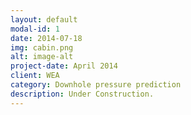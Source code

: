 ```yaml
---
layout: default
modal-id: 1
date: 2014-07-18
img: cabin.png
alt: image-alt
project-date: April 2014
client: WEA
category: Downhole pressure prediction
description: Under Construction.
---
```

